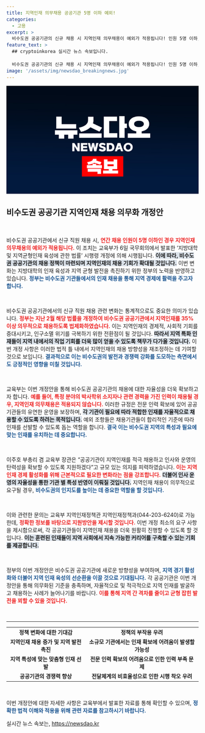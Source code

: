 ```yaml
---
title: 지역인재 의무채용 공공기관 5명 이하 예외!
categories:
  - 고용
excerpt: >
  비수도권 공공기관의 신규 채용 시 지역인재 의무채용이 예외가 적용됩니다! 인원 5명 이하, 고급 인력 채용시의 새로운 변화. 충격적 소식, 자세히 보세요!
feature_text: >
  ## cryptoinkorea 실시간 뉴스 속보입니다.

  비수도권 공공기관의 신규 채용 시 지역인재 의무채용이 예외가 적용됩니다! 인원 5명 이하, 고급 인력 채용시의 새로운 변화. 충격적 소식, 자세히 보세요!
image: '/assets/img/newsdao_breakingnews.jpg'
---
```


<p><img src="/assets/img/newsdao_breakingnews.jpg" alt="cryptoinkorea 속보" /></p>

<h2 data-ke-size="size26">비수도권 공공기관 지역인재 채용 의무화 개정안</h2>

<p data-ke-size="size16">&nbsp;</p>

<p>비수도권 공공기관에서 신규 직원 채용 시, <b><span style="color: #ee2323;">연간 채용 인원이 5명 이하인 경우 지역인재 의무채용의 예외가 적용됩니다.</span></b> 이 조치는 교육부가 6일 국무회의에서 발표한 ‘지방대학 및 지역균형인재 육성에 관한 법률’ 시행령 개정에 의해 시행됩니다. <b><span style="background-color: #21538527;">이에 따라, 비수도권 공공기관의 채용 정책이 마련되며 지역인재의 채용 기회가 확대될 것입니다.</span></b> 이번 변화는 지방대학의 인재 육성과 지역 균형 발전을 촉진하기 위한 정부의 노력을 반영하고 있습니다. <b><span style="color: #1a5490;">정부는 비수도권 기관들에서의 인재 채용을 통해 지역 경제에 활력을 주고자 합니다.</span></b></p>

<p data-ke-size="size16">&nbsp;</p>

<p>비수도권 공공기관에서의 신규 직원 채용 관련 변화는 통계적으로도 중요한 의미가 있습니다. <b><span style="color: #ee2323;">정부는 지난 2월 해당 법률을 개정하여 비수도권 공공기관에서 지역인재를 35% 이상 의무적으로 채용하도록 법제화하였습니다.</span></b> 이는 지역인재의 경제적, 사회적 기회를 증대시키고, 인구소멸 위기를 극복하기 위한 전환점이 될 것입니다. <b><span style="background-color: #21538527;">따라서 지역 특화 인재들이 지역 내에서의 직업 기회를 더욱 많이 얻을 수 있도록 책무가 다가올 것입니다.</span></b> 이번 개정 사항은 이러한 법적 틀 내에서 지역인재의 채용 방향성을 재조정하는 데 기여할 것으로 보입니다. <b><span style="color: #1a5490;">결과적으로 이는 비수도권의 발전과 경쟁력 강화를 도모하는 측면에서도 긍정적인 영향을 미칠 것입니다.</span></b></p>

<p data-ke-size="size16">&nbsp;</p>

<p>교육부는 이번 개정안을 통해 비수도권 공공기관의 채용에 대한 자율성을 더욱 확보하고자 합니다. <b><span style="color: #ee2323;">예를 들어, 특정 분야의 박사학위 소지자나 관련 경력을 가진 인력이 채용될 경우, 지역인재 의무채용은 적용되지 않습니다.</span></b> 이러한 규정은 전문 인력 확보에 있어 공공기관들의 유연한 운영을 보장하며, <b><span style="background-color: #21538527;">각 기관이 필요에 따라 적합한 인재를 자율적으로 채용할 수 있도록 하려는 목적입니다.</span></b> 예외 조항들은 채용기관들이 합리적인 기준에 따라 인재를 선발할 수 있도록 돕는 역할을 합니다. <b><span style="color: #1a5490;">결국 이는 비수도권 지역의 특성과 필요에 맞는 인재를 유치하는 데 중요합니다.</span></b></p>

<p data-ke-size="size16">&nbsp;</p>

<p>이주호 부총리 겸 교육부 장관은 “공공기관이 지역인재를 적극 채용하고 인사와 운영의 탄력성을 확보할 수 있도록 지원하겠다”고 규모 있는 의지를 피력하였습니다. <b><span style="color: #ee2323;">이는 지역 인재 경제 활성화를 위해 근본적으로 필요한 변화라는 점을 강조합니다.</span></b> <b><span style="background-color: #21538527;">더불어 인사 운영의 자율성을 통한 기관 별 특성 반영이 이뤄질 것입니다.</span></b> 지역인재 채용이 의무적으로 요구될 경우, <b><span style="color: #1a5490;">비수도권의 인지도를 높이는 데 중요한 역할을 할 것입니다.</span></b></p>

<p data-ke-size="size16">&nbsp;</p>

<p>이와 관련한 문의는 교육부 지역인재정책관 지역인재정책과(044-203-6240)로 가능한데, <b><span style="color: #ee2323;">정확한 정보를 바탕으로 지원방안을 제시할 것입니다.</span></b> 이번 개정 최소의 요구 사항을 제시함으로써, 각 공공기관들이 지역인재 채용을 더욱 원활히 진행할 수 있도록 할 것입니다. <b><span style="background-color: #21538527;">이는 훈련된 인재들이 지역 사회에서 지속 가능한 커리어를 구축할 수 있는 기회를 제공합니다.</span></b> </p>

<p data-ke-size="size16">&nbsp;</p>

<p>정부의 이번 개정안은 비수도권 공공기관에 새로운 방향성을 부여하며, <b><span style="color: #1a5490;">지역 경기 활성화와 더불어 지역 인재 육성의 선순환을 이끌 것으로 기대됩니다.</span></b> 각 공공기관은 이번 개정안을 통해 의무화된 기준을 충족하며, 자율적으로 및 적극적으로 지역 인재를 발굴하고 채용하는 사례가 늘어나기를 바랍니다. <b><span style="color: #ee2323;">이를 통해 지역 간 격차를 줄이고 균형 잡힌 발전을 꾀할 수 있을 것입니다.</span></b></p>

<p data-ke-size="size16">&nbsp;</p>

<hr>

<table style="width: 100%; border-collapse: collapse;">

<tr>

<td style="text-align: center; height: 17px;"><b>정책 변화에 대한 기대감</b></td>

<td style="text-align: center; height: 17px;"><b>정책의 부작용 우려</b></td>

</tr>

<tr>

<td style="text-align: center; height: 17px;"><b>지역인재 채용 증가 및 지역 발전 촉진</b></td>

<td style="text-align: center; height: 17px;"><b>소규모 기관에서는 인재 확보에 어려움이 발생할 가능성</b></td>

</tr>

<tr>

<td style="text-align: center; height: 17px;"><b>지역 특성에 맞는 맞춤형 인재 선발</b></td>

<td style="text-align: center; height: 17px;"><b>전문 인력 확보의 어려움으로 인한 인력 부족 문제</b></td>

</tr>

<tr>

<td style="text-align: center; height: 17px;"><b>공공기관의 경쟁력 향상</b></td>

<td style="text-align: center; height: 17px;"><b>전달체계의 비효율성으로 인한 시행 착오 우려</b></td>

</tr>

</table>

<p data-ke-size="size16">&nbsp;</p>

<p>이번 개정안에 대한 자세한 사항은 교육부에서 발표한 자료를 통해 확인할 수 있으며, <b><span style="color: #1a5490;">정확한 법적 이해와 적용을 위해 관련 자료를 참고하시기 바랍니다.</span></b></p>
실시간 뉴스 속보는, <a href="https://newsdao.kr" rel="dofollow">https://newsdao.kr</a>


